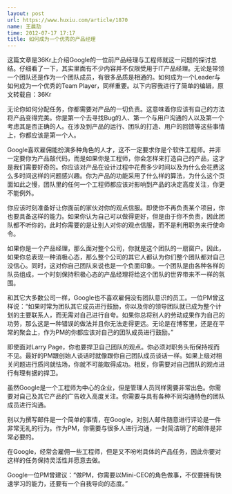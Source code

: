 ```yaml
---
layout: post
url: https://www.huxiu.com/article/1870
name: 王晨劼
time: 2012-07-17 17:17
title: 如何成为一个优秀的产品经理
---
```

这篇文章是36Kr上介绍Google的一位前产品经理与工程师就这一问题的探讨总结。仔细看了一下，其实里面有不少内容并不仅限受用于IT产品经理。无论是带领一个团队还是作为一个团队成员，有很多品质是相通的。如何成为一个Leader与如何成为一个优秀的Team Player，同样重要。以下内容我进行了简单的编辑，原文转载自：36Kr

无论你如何分配任务，你都需要对产品的一切负责。这意味着你应该有自己的方法将产品变得完美。你是第一个去寻找Bug的人、第一个与用户沟通的人以及第一个考虑其是否正确的人。在涉及到产品的运行、团队的打造、用户的回馈等这些事情上，你都应该是第一个人。

Google喜欢雇佣能扮演多种角色的人才，这不一定要求你是个软件工程师。并非一定要你为产品敲代码，而是如果你是工程师，你会怎样来打造自己的产品，这才是我们需要好奇的。你应该对产品在设计过程中花费多少时间以及为什么会花费这么多时间这样的问题感兴趣。你为产品的功能采用了什么样的算法，为什么这个页面如此之慢，团队里的任何一个工程师都应该对影响到产品的决定高度关注，你更不能例外。

你应该时刻准备好让你面前的家伙对你的观点信服。即使你不再负责某个项目，你也要具备这样的能力。如果你认为自己可以做得更好，但是由于你不负责，因此团队都不听你的，此时你需要的是让别人对你的观点信服，而不是利用职务来行使命令。

如果你是一个产品经理，那么面对整个公司，你就是这个团队的一扇窗户。因此，如果你总表现一种消极心态，那么整个公司的其它人都认为你们整个团队都对自己没信心。同时，这对你自己团队来说也是一个负面印象。一个团队是由各种各样的队员组成，一个时刻保持积极心态的产品经理将给这个团队的世界带来不一样的氛围。

和其它大多数公司一样，Google也不喜欢雇佣没有团队意识的员工。一位PM曾这样说：“如果时常为团队其它成员进行鼓励，你以及你的领导团队就已成为整个计划的主要联系人，而无需对自己进行自夸。如果你总将别人的劳动成果作为自己的功劳，那么这是一种错误的做法并且你无法走得更远。无论是在博客里，还是在平常的聚会上，作为PM的你都应该对自己的团队成员进行鼓励。”

即使面对Larry Page，你也要捍卫自己团队的观点。你必须对职务头衔保持视而不见。最好的PM跟创始人谈话时就像跟你自己团队成员谈话一样。如果上级对相关问题进行质问就怯场，你就不可能取得成功。相反，你需要对自己团队的观点进行有理有据的捍卫。

虽然Google是一个工程师为中心的企业，但是管理人员同样需要非常出色。你需要对自己及其它产品的广告收入高度关注。你需要与具有各种不同沟通特色的团队成员进行沟通。

别以为撰写邮件是一个简单的事情，在Google，对别人邮件随意进行评论是一件非常无礼的行为。作为PM，你需要与很多人进行沟通，一封简洁明了的邮件是非常必要的。

在Google，经常会雇佣一些工程师，但是又不吩咐具体的产品任务，因此你要对这样的任务保持灵活性并愿意去做。

Google一位PM曾建议：“做PM，你需要以Mini-CEO的角色做事，不仅要拥有快速学习的能力，还要有一个自我导向的态度。”

